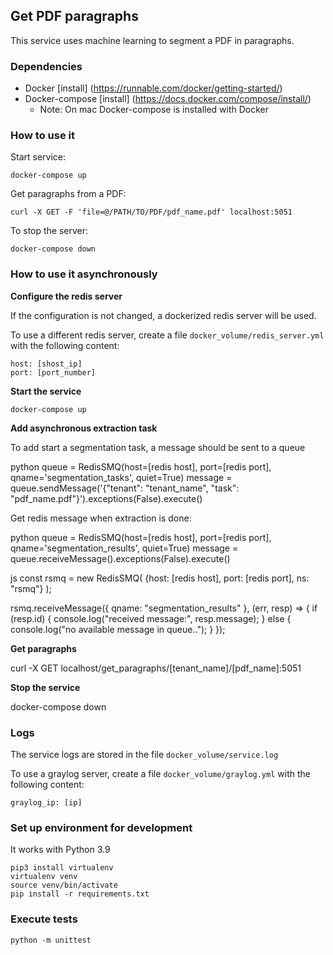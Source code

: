 ## Get PDF paragraphs

This service uses machine learning to segment a PDF in paragraphs.

### Dependencies

* Docker [install] (https://runnable.com/docker/getting-started/)
* Docker-compose [install] (https://docs.docker.com/compose/install/)
    * Note: On mac Docker-compose is installed with Docker


### How to use it

Start service:

`docker-compose up`

Get paragraphs from a PDF:

`curl -X GET -F 'file=@/PATH/TO/PDF/pdf_name.pdf' localhost:5051`

To stop the server:

`docker-compose down`

### How to use it asynchronously

<b>Configure the redis server</b>

If the configuration is not changed, a dockerized redis server will be used.

To use a different redis server, create a file `docker_volume/redis_server.yml` with the following content:

    host: [shost_ip]
    port: [port_number]

<b>Start the service</b>

    docker-compose up

<b>Add asynchronous extraction task</b>

To add start a segmentation task, a message should be sent to a queue

python
  queue = RedisSMQ(host=[redis host], port=[redis port], qname='segmentation_tasks', quiet=True)
  message = queue.sendMessage('{"tenant": "tenant_name", "task": "pdf_name.pdf"}').exceptions(False).execute()

Get redis message when extraction is done:

python
  queue = RedisSMQ(host=[redis host], port=[redis port], qname='segmentation_results', quiet=True)
  message = queue.receiveMessage().exceptions(False).execute()

js
  const rsmq = new RedisSMQ( {host: [redis host], port: [redis port], ns: "rsmq"} );
  
  rsmq.receiveMessage({ qname: "segmentation_results" }, (err, resp) => {
      if (resp.id) {
          console.log("received message:", resp.message);
      } else {
          console.log("no available message in queue..");
      }
  });

<b>Get paragraphs</b>

  curl -X GET localhost/get_paragraphs/[tenant_name]/[pdf_name]:5051

<b>Stop the service</b>

  docker-compose down

### Logs

The service logs are stored in the file `docker_volume/service.log`

To use a graylog server, create a file `docker_volume/graylog.yml` with the following content:

`graylog_ip: [ip]`

### Set up environment for development

It works with Python 3.9

    pip3 install virtualenv
    virtualenv venv
    source venv/bin/activate
    pip install -r requirements.txt
    
### Execute tests

    python -m unittest